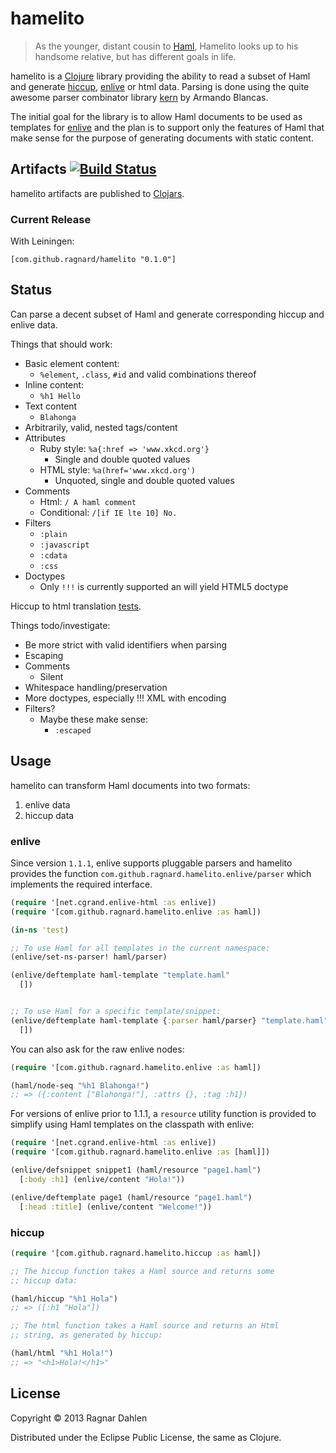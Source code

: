 # hamelito 

> As the younger, distant cousin to [Haml](http://haml.info/), Hamelito
> looks up to his handsome relative, but has different goals in life.

hamelito is a [Clojure](http://www.clojure.org) library providing the
ability to read a subset of Haml and generate [hiccup](https://github.com/weavejester/hiccup),
[enlive](http://github.com/cgrand/enlive) or html
data. Parsing is done using the quite awesome parser combinator
library [kern](https://github.com/blancas/kern/) by Armando Blancas.


The initial goal for the library is to allow Haml documents to be used
as templates for [enlive](http://github.com/cgrand/enlive) and the
plan is to support only the features of Haml that make sense for the
purpose of generating documents with static content.

## Artifacts [![Build Status](https://travis-ci.org/ragnard/hamelito.png?branch=master)](https://travis-ci.org/ragnard/hamelito)

hamelito artifacts are published to [Clojars](http://clojars.org).

### Current Release

With Leiningen:

```
[com.github.ragnard/hamelito "0.1.0"]
```


## Status

Can parse a decent subset of Haml and generate corresponding hiccup
and enlive data.

Things that should work:
- Basic element content:
  - `%element`, `.class`, `#id` and valid combinations thereof
- Inline content:
  - `%h1 Hello`
- Text content
  - `Blahonga`
- Arbitrarily, valid, nested tags/content
- Attributes
  - Ruby style: `%a{:href => 'www.xkcd.org'}`
    - Single and double quoted values
  - HTML style: `%a(href='www.xkcd.org')`
    - Unquoted, single and double quoted values
- Comments
  - Html: `/ A haml comment`
  - Conditional: `/[if IE lte 10] No.`
- Filters
  - `:plain`
  - `:javascript`
  - `:cdata`
  - `:css`
- Doctypes 
  - Only `!!!` is currently supported an will yield HTML5 doctype

Hiccup to html translation [tests](https://github.com/ragnard/hamelito/blob/master/test/hamelito/hiccup_test.clj).

Things todo/investigate:
- Be more strict with valid identifiers when parsing
- Escaping
- Comments
  - Silent
- Whitespace handling/preservation
- More doctypes, especially !!! XML with encoding
- Filters?
  - Maybe these make sense:
    - `:escaped`

## Usage

hamelito can transform Haml documents into two formats:

1. enlive data
2. hiccup data

### enlive

Since version `1.1.1`, enlive supports pluggable parsers and hamelito
provides the function `com.github.ragnard.hamelito.enlive/parser` which 
implements the required interface.

```clojure
(require '[net.cgrand.enlive-html :as enlive])
(require '[com.github.ragnard.hamelito.enlive :as haml])

(in-ns 'test)

;; To use Haml for all templates in the current namespace:
(enlive/set-ns-parser! haml/parser)

(enlive/deftemplate haml-template "template.haml"
  [])


;; To use Haml for a specific template/snippet:
(enlive/deftemplate haml-template {:parser haml/parser} "template.haml"
  [])
```

You can also ask for the raw enlive nodes:

```clojure
(require '[com.github.ragnard.hamelito.enlive :as haml])

(haml/node-seq "%h1 Blahonga!")
;; => ({:content ["Blahonga!"], :attrs {}, :tag :h1})
```

For versions of enlive prior to 1.1.1, a `resource` utility 
function is provided to simplify using Haml templates on the 
classpath with enlive:

```clojure
(require '[net.cgrand.enlive-html :as enlive])
(require '[com.github.ragnard.hamelito.enlive :as [haml]])

(enlive/defsnippet snippet1 (haml/resource "page1.haml")
  [:body :h1] (enlive/content "Hola!"))

(enlive/deftemplate page1 (haml/resource "page1.haml")
  [:head :title] (enlive/content "Welcome!"))
```

### hiccup

```clojure
(require '[com.github.ragnard.hamelito.hiccup :as haml])

;; The hiccup function takes a Haml source and returns some 
;; hiccup data:

(haml/hiccup "%h1 Hola")
;; => ([:h1 "Hola"])

;; The html function takes a Haml source and returns an Html 
;; string, as generated by hiccup:

(haml/html "%h1 Hola!")
;; => "<h1>Hola!</h1>"
```

## License

Copyright © 2013 Ragnar Dahlen

Distributed under the Eclipse Public License, the same as Clojure.

